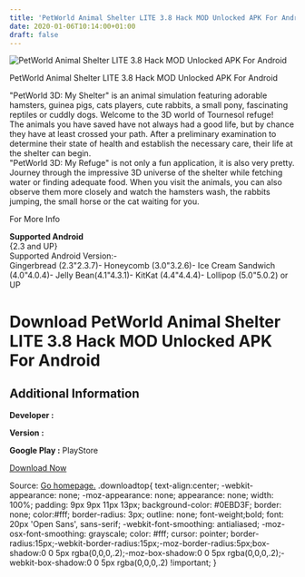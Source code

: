 ```yaml
---
title: 'PetWorld Animal Shelter LITE 3.8 Hack MOD Unlocked APK For Android'
date: 2020-01-06T10:14:00+01:00
draft: false
---
```


![PetWorld Animal Shelter LITE 3.8 Hack MOD Unlocked APK For Android](https://i1.wp.com/apkhome.net/wp-content/uploads/2016/12/PetWorld-Animal-Shelter-LITE-3.8.png "PetWorld Animal Shelter LITE 3.8 Hack MOD Unlocked APK For Android")

  

PetWorld Animal Shelter LITE 3.8 Hack MOD Unlocked APK For Android

"PetWorld 3D: My Shelter" is an animal simulation featuring adorable hamsters, guinea pigs, cats players, cute rabbits, a small pony, fascinating reptiles or cuddly dogs. Welcome to the 3D world of Tournesol refuge!  
The animals you have saved have not always had a good life, but by chance they have at least crossed your path. After a preliminary examination to determine their state of health and establish the necessary care, their life at the shelter can begin.  
"PetWorld 3D: My Refuge" is not only a fun application, it is also very pretty. Journey through the impressive 3D universe of the shelter while fetching water or finding adequate food. When you visit the animals, you can also observe them more closely and watch the hamsters wash, the rabbits jumping, the small horse or the cat waiting for you.

For More Info

**Supported Android**  
{2.3 and UP}  
Supported Android Version:-  
Gingerbread (2.3"2.3.7)- Honeycomb (3.0"3.2.6)- Ice Cream Sandwich (4.0"4.0.4)- Jelly Bean(4.1"4.3.1)- KitKat (4.4"4.4.4)- Lollipop (5.0"5.0.2) or UP

Download PetWorld Animal Shelter LITE 3.8 Hack MOD Unlocked APK For Android
===========================================================================

Additional Information
----------------------

**Developer :**

**Version :**

**Google Play :** PlayStore

  

[Download Now](https://store4app.co/post/petworld-animal-shelter-lite-3-8-hack-mod-unlocked-apk-for-android_1573672126)

  
Source: [Go homepage.](https://store4app.co/post/petworld-animal-shelter-lite-3-8-hack-mod-unlocked-apk-for-android_1573672126) .downloadtop{ text-align:center; -webkit-appearance: none; -moz-appearance: none; appearance: none; width: 100%; padding: 9px 9px 11px 13px; background-color: #0EBD3F; border: none; color:#fff; border-radius: 3px; outline: none; font-weight;bold; font: 20px 'Open Sans', sans-serif; -webkit-font-smoothing: antialiased; -moz-osx-font-smoothing: grayscale; color: #fff; cursor: pointer; border-radius:15px;-webkit-border-radius:15px;-moz-border-radius:5px;box-shadow:0 0 5px rgba(0,0,0,.2);-moz-box-shadow:0 0 5px rgba(0,0,0,.2);-webkit-box-shadow:0 0 5px rgba(0,0,0,.2) !important; }